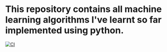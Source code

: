 # This repository contains all machine learning algorithms I've learnt so far implemented using python.



[![CI](https://github.com/aacritea/ML-Algos/actions/workflows/ci.yml/badge.svg)](https://github.com/aacritea/ML-Algos/actions/workflows/ci.yml)

